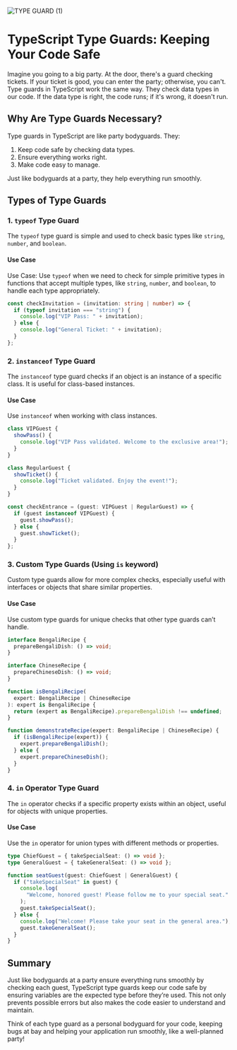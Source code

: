 ![TYPE GUARD (1)](https://github.com/user-attachments/assets/106657e8-539b-48e2-937a-9542cf55abfe)

# TypeScript Type Guards: Keeping Your Code Safe

Imagine you going to a big party. At the door, there's a guard checking tickets. If your ticket is good, you can enter the party; otherwise, you can't. Type guards in TypeScript work the same way. They check data types in our code. If the data type is right, the code runs; if it's wrong, it doesn't run.

## Why Are Type Guards Necessary?

Type guards in TypeScript are like party bodyguards. They:

1. Keep code safe by checking data types.
2. Ensure everything works right.
3. Make code easy to manage.

Just like bodyguards at a party, they help everything run smoothly.

## Types of Type Guards

### 1. `typeof` Type Guard

The `typeof` type guard is simple and used to check basic types like `string`, `number`, and `boolean`.

#### Use Case

Use Case: Use `typeof` when we need to check for simple primitive types in functions that accept multiple types, like `string`, `number`, and `boolean`, to handle each type appropriately.

```typescript
const checkInvitation = (invitation: string | number) => {
  if (typeof invitation === "string") {
    console.log("VIP Pass: " + invitation);
  } else {
    console.log("General Ticket: " + invitation);
  }
};
```

### 2. `instanceof` Type Guard

The `instanceof` type guard checks if an object is an instance of a specific class. It is useful for class-based instances.

#### Use Case

Use `instanceof` when working with class instances.

```typescript
class VIPGuest {
  showPass() {
    console.log("VIP Pass validated. Welcome to the exclusive area!");
  }
}

class RegularGuest {
  showTicket() {
    console.log("Ticket validated. Enjoy the event!");
  }
}

const checkEntrance = (guest: VIPGuest | RegularGuest) => {
  if (guest instanceof VIPGuest) {
    guest.showPass();
  } else {
    guest.showTicket();
  }
};
```

### 3. Custom Type Guards (Using `is` keyword)

Custom type guards allow for more complex checks, especially useful with interfaces or objects that share similar properties.

#### Use Case

Use custom type guards for unique checks that other type guards can’t handle.

```typescript
interface BengaliRecipe {
  prepareBengaliDish: () => void;
}

interface ChineseRecipe {
  prepareChineseDish: () => void;
}

function isBengaliRecipe(
  expert: BengaliRecipe | ChineseRecipe
): expert is BengaliRecipe {
  return (expert as BengaliRecipe).prepareBengaliDish !== undefined;
}

function demonstrateRecipe(expert: BengaliRecipe | ChineseRecipe) {
  if (isBengaliRecipe(expert)) {
    expert.prepareBengaliDish();
  } else {
    expert.prepareChineseDish();
  }
}
```

### 4. `in` Operator Type Guard

The `in` operator checks if a specific property exists within an object, useful for objects with unique properties.

#### Use Case

Use the `in` operator for union types with different methods or properties.

```typescript
type ChiefGuest = { takeSpecialSeat: () => void };
type GeneralGuest = { takeGeneralSeat: () => void };

function seatGuest(guest: ChiefGuest | GeneralGuest) {
  if ("takeSpecialSeat" in guest) {
    console.log(
      "Welcome, honored guest! Please follow me to your special seat."
    );
    guest.takeSpecialSeat();
  } else {
    console.log("Welcome! Please take your seat in the general area.");
    guest.takeGeneralSeat();
  }
}
```

## Summary

Just like bodyguards at a party ensure everything runs smoothly by checking each guest, TypeScript type guards keep our code safe by ensuring variables are the expected type before they’re used. This not only prevents possible errors but also makes the code easier to understand and maintain.

Think of each type guard as a personal bodyguard for your code, keeping bugs at bay and helping your application run smoothly, like a well-planned party!
